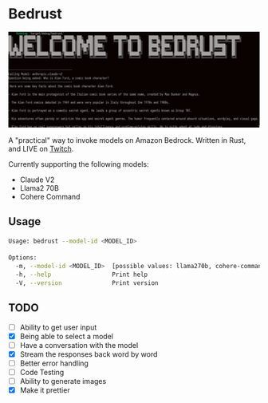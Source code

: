 # Bedrust

![screenshot of bedrust](/img/bedrust.png)

A "practical" way to invoke models on Amazon Bedrock. Written in Rust, and LIVE on [Twitch](https://twitch.tv/ruptwelve).

Currently supporting the following models:
- Claude V2
- Llama2 70B
- Cohere Command

## Usage

```bash
Usage: bedrust --model-id <MODEL_ID>

Options:
  -m, --model-id <MODEL_ID>  [possible values: llama270b, cohere-command, claude-v2]
  -h, --help                 Print help
  -V, --version              Print version
```

## TODO
- [ ] Ability to get user input
- [x] Being able to select a model
- [ ] Have a conversation with the model
- [x] Stream the responses back word by word
- [ ] Better error handling
- [ ] Code Testing
- [ ] Ability to generate images
- [x] Make it prettier

